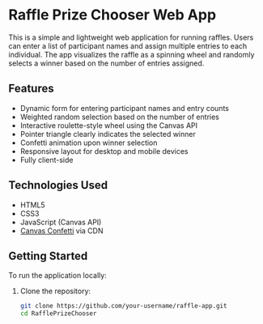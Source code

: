 # Raffle Prize Chooser Web App

This is a simple and lightweight web application for running raffles. Users can enter a list of participant names and assign multiple entries to each individual. The app visualizes the raffle as a spinning wheel and randomly selects a winner based on the number of entries assigned.

## Features

- Dynamic form for entering participant names and entry counts
- Weighted random selection based on the number of entries
- Interactive roulette-style wheel using the Canvas API
- Pointer triangle clearly indicates the selected winner
- Confetti animation upon winner selection
- Responsive layout for desktop and mobile devices
- Fully client-side

## Technologies Used

- HTML5
- CSS3
- JavaScript (Canvas API)
- [Canvas Confetti](https://www.npmjs.com/package/canvas-confetti) via CDN

## Getting Started

To run the application locally:

1. Clone the repository:
   ```bash
   git clone https://github.com/your-username/raffle-app.git
   cd RafflePrizeChooser
